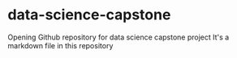 # data-science-capstone
Opening Github repository for data science capstone project
It's a markdown file in this repository
